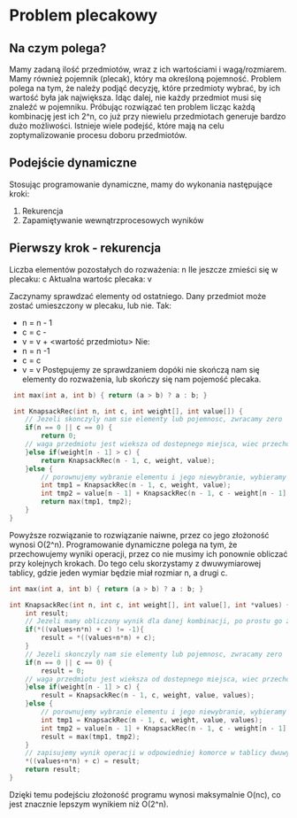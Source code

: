 # Problem plecakowy

## Na czym polega?
Mamy zadaną ilość przedmiotów, wraz z ich wartościami i wagą/rozmiarem. Mamy również pojemnik (plecak), który ma określoną pojemność. Problem polega na tym, że należy podjąć decyzję, które przedmioty wybrać, by ich wartość była jak największa.
Idąc dalej, nie każdy przedmiot musi się znaleźć w pojemniku. Próbując rozwiązać ten problem licząc każdą kombinację jest ich 2^n, co już przy niewielu przedmiotach generuje bardzo dużo możliwości. Istnieje wiele podejść, które mają na celu zoptymalizowanie procesu doboru przedmiotów.
## Podejście dynamiczne
Stosując programowanie dynamiczne, mamy do wykonania następujące kroki:
1. Rekurencja
2. Zapamiętywanie wewnątrzprocesowych wyników
## Pierwszy krok - rekurencja
Liczba elementów pozostałych do rozważenia: n
Ile jeszcze zmieści się w plecaku: c
Aktualna wartośc plecaka: v

Zaczynamy sprawdzać elementy od ostatniego. Dany przedmiot może zostać umieszczony w plecaku, lub nie.
Tak:
- n = n - 1
- c = c - <waga przedmiotu>
- v = v + <wartość przedmiotu>
Nie:
- n = n -1
- c = c
- v = v
Postępujemy ze sprawdzaniem dopóki nie skończą nam się elementy do rozważenia, lub skończy się nam pojemość plecaka.
```cpp
 int max(int a, int b) { return (a > b) ? a : b; } 

 int KnapsackRec(int n, int c, int weight[], int value[]) {
    // Jezeli skonczyly nam sie elementy lub pojemnosc, zwracamy zero
    if(n == 0 || c == 0) {
        return 0;
    // waga przedmiotu jest wieksza od dostepnego miejsca, wiec przechodzimy do kolejnego elementu
    }else if(weight[n - 1] > c) {
        return KnapsackRec(n - 1, c, weight, value);
    }else {
        // porownujemy wybranie elementu i jego niewybranie, wybieramy co nam daje lepszy rezultat
        int tmp1 = KnapsackRec(n - 1, c, weight, value);
        int tmp2 = value[n - 1] + KnapsackRec(n - 1, c - weight[n - 1], weight, value);
        return max(tmp1, tmp2);
    }
}
```
Powyższe rozwiązanie to rozwiązanie naiwne, przez co jego złożoność wynosi O(2^n). Programowanie dynamiczne polega na tym, że przechowujemy wyniki operacji, przez co nie musimy ich ponownie obliczać przy kolejnych krokach. Do tego celu skorzystamy z dwuwymiarowej tablicy, gdzie jeden wymiar będzie miał rozmiar n, a drugi c.

```cpp
int max(int a, int b) { return (a > b) ? a : b; } 

int KnapsackRec(int n, int c, int weight[], int value[], int *values) {
    int result;
    // Jezeli mamy obliczony wynik dla danej kombinacji, po prostu go zwracamy
    if(*((values+n*n) + c) != -1){
        result = *((values+n*n) + c);
    }
    // Jezeli skonczyly nam sie elementy lub pojemnosc, zwracamy zero
    if(n == 0 || c == 0) {
        result = 0;
    // waga przedmiotu jest wieksza od dostepnego miejsca, wiec przechodzimy do kolejnego elementu
    }else if(weight[n - 1] > c) {
        result = KnapsackRec(n - 1, c, weight, value, values);
    }else {
        // porownujemy wybranie elementu i jego niewybranie, wybieramy co nam daje lepszy rezultat
        int tmp1 = KnapsackRec(n - 1, c, weight, value, values);
        int tmp2 = value[n - 1] + KnapsackRec(n - 1, c - weight[n - 1], weight, value, values);
        result = max(tmp1, tmp2);
    }
    // zapisujemy wynik operacji w odpowiedniej komorce w tablicy dwuwymiarowej
    *((values+n*n) + c) = result;
    return result;
}
```
Dzięki temu podejściu złożoność programu wynosi maksymalnie O(nc), co jest znacznie lepszym wynikiem niż O(2^n).
